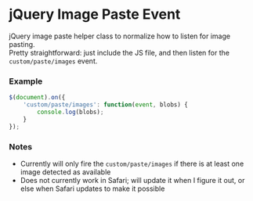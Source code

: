 # jQuery Image Paste Event
jQuery image paste helper class to normalize how to listen for image pasting.  
Pretty straightforward: just include the JS file, and then listen for the `custom/paste/images` event.

### Example
``` javascript
$(document).on({
    'custom/paste/images': function(event, blobs) {
        console.log(blobs);
    }
});
```

### Notes
- Currently will only fire the `custom/paste/images` if there is at least one image detected as available
- Does not currently work in Safari; will update it when I figure it out, or else when Safari updates to make it possible
